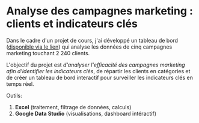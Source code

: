 # Analyse des campagnes marketing : clients et indicateurs clés
Dans le cadre d'un projet de cours, j'ai développé un tableau de bord ([disponible via le lien](https://lookerstudio.google.com/reporting/4de90d28-32b6-4724-88ab-09923f22adc7)) qui analyse les données de cinq campagnes marketing touchant 2 240 clients.

L'objectif du projet est *d'analyser l'efficacité des campagnes marketing afin d'identifier les indicateurs clés*, de répartir les clients en catégories et de créer un tableau de bord interactif pour surveiller les indicateurs clés en temps réel.

Outils: 
1. **Excel** (traitement, filtrage de données, calculs)
2. **Google Data Studio** (visualisations, dashboard intéractif) 
